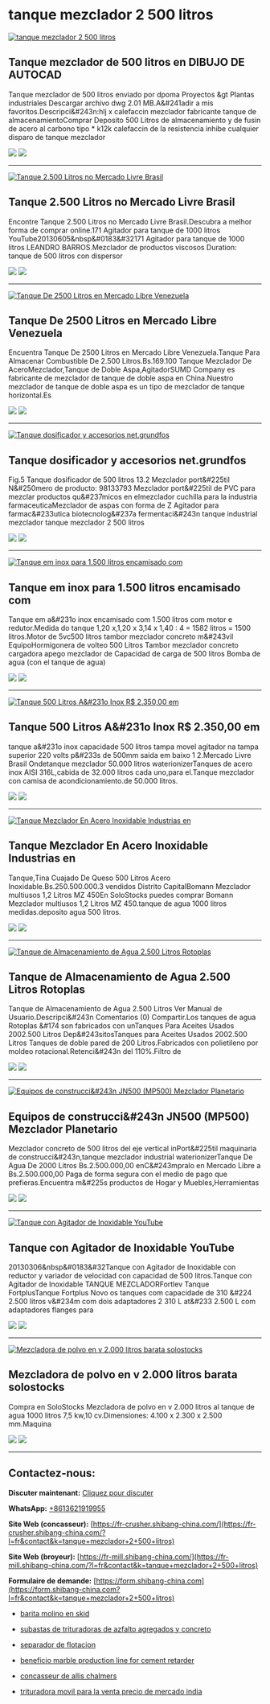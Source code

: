 # tanque mezclador 2 500 litros

<a href="https://swt.shibang-china.com/?l=fr&img&k=tanque+mezclador+2+500+litros" target="_blank">![tanque mezclador 2 500 litros](http://static.shibang-china.com/all-800x300/1528.jpg)</a>

## Tanque mezclador de 500 litros en DIBUJO DE AUTOCAD
Tanque mezclador de 500 litros enviado por dpoma Proyectos &gt Plantas industriales Descargar archivo dwg 2.01 MB.A&#241adir a mis favoritos.Descripci&#243n:hlj x calefaccin mezclador fabricante tanque de almacenamientoComprar Deposito 500 Litros de almacenamiento y de fusin de acero al carbono tipo * k12k calefaccin de la resistencia inhibe cualquier disparo de tanque mezclador


<a href="https://whatsapp.shibangsoft.com/WhatsApp.php" target="_blank" title="WhatsApp">![](http://static.shibang-china.com/icon/whatsapp.png)</a> <a href="https://swt.shibang-china.com/?l=fr&icon&k=tanque+mezclador+2+500+litros" target="_blank">![](http://static.shibang-china.com/icon/chat-fr.png)</a>

---

<a href="https://swt.shibang-china.com/?l=fr&img&k=tanque+mezclador+2+500+litros" target="_blank">![Tanque 2.500 Litros no Mercado Livre Brasil](http://static.shibang-china.com/all-800x300/276.jpg)</a>

## Tanque 2.500 Litros no Mercado Livre Brasil
Encontre Tanque 2.500 Litros no Mercado Livre Brasil.Descubra a melhor forma de comprar online.171 Agitador para tanque de 1000 litros YouTube20130605&nbsp&#0183&#32171 Agitador para tanque de 1000 litros LEANDRO BARROS.Mezclador de productos viscosos Duration: tanque de 500 litros con dispersor


<a href="https://whatsapp.shibangsoft.com/WhatsApp.php" target="_blank" title="WhatsApp">![](http://static.shibang-china.com/icon/whatsapp.png)</a> <a href="https://swt.shibang-china.com/?l=fr&icon&k=tanque+mezclador+2+500+litros" target="_blank">![](http://static.shibang-china.com/icon/chat-fr.png)</a>

---

<a href="https://swt.shibang-china.com/?l=fr&img&k=tanque+mezclador+2+500+litros" target="_blank">![Tanque De 2500 Litros en Mercado Libre Venezuela](http://static.shibang-china.com/all-800x300/538.jpg)</a>

## Tanque De 2500 Litros en Mercado Libre Venezuela
Encuentra Tanque De 2500 Litros en Mercado Libre Venezuela.Tanque Para Almacenar Combustible De 2.500 Litros.Bs.169.100 Tanque Mezclador De AceroMezclador,Tanque de Doble Aspa,AgitadorSUMD Company es fabricante de mezclador de tanque de doble aspa en China.Nuestro mezclador de tanque de doble aspa es un tipo de mezclador de tanque horizontal.Es


<a href="https://whatsapp.shibangsoft.com/WhatsApp.php" target="_blank" title="WhatsApp">![](http://static.shibang-china.com/icon/whatsapp.png)</a> <a href="https://swt.shibang-china.com/?l=fr&icon&k=tanque+mezclador+2+500+litros" target="_blank">![](http://static.shibang-china.com/icon/chat-fr.png)</a>

---

<a href="https://swt.shibang-china.com/?l=fr&img&k=tanque+mezclador+2+500+litros" target="_blank">![Tanque dosificador y accesorios net.grundfos](http://static.shibang-china.com/all-800x300/1497.jpg)</a>

## Tanque dosificador y accesorios net.grundfos
Fig.5 Tanque dosificador de 500 litros 13.2 Mezclador port&#225til N&#250mero de producto: 98133793 Mezclador port&#225til de PVC para mezclar productos qu&#237micos en elmezclador cuchilla para la industria farmaceuticaMezclador de aspas con forma de Z Agitador para farmac&#233utica biotecnolog&#237a fermentaci&#243n tanque industrial mezclador tanque mezclador 2 500 litros


<a href="https://whatsapp.shibangsoft.com/WhatsApp.php" target="_blank" title="WhatsApp">![](http://static.shibang-china.com/icon/whatsapp.png)</a> <a href="https://swt.shibang-china.com/?l=fr&icon&k=tanque+mezclador+2+500+litros" target="_blank">![](http://static.shibang-china.com/icon/chat-fr.png)</a>

---

<a href="https://swt.shibang-china.com/?l=fr&img&k=tanque+mezclador+2+500+litros" target="_blank">![Tanque em inox para 1.500 litros encamisado com](http://static.shibang-china.com/all-800x300/1241.jpg)</a>

## Tanque em inox para 1.500 litros encamisado com
Tanque em a&#231o inox encamisado com 1.500 litros com motor e redutor.Medida do tanque 1,20 x,1,20 x 3,14 x 1,40 : 4 = 1582 litros = 1500 litros.Motor de 5vc500 litros tambor mezclador concreto m&#243vil EquipoHormigonera de volteo 500 Litros Tambor mezclador concreto cargadora apego mezclador de Capacidad de carga de 500 litros Bomba de agua (con el tanque de agua)


<a href="https://whatsapp.shibangsoft.com/WhatsApp.php" target="_blank" title="WhatsApp">![](http://static.shibang-china.com/icon/whatsapp.png)</a> <a href="https://swt.shibang-china.com/?l=fr&icon&k=tanque+mezclador+2+500+litros" target="_blank">![](http://static.shibang-china.com/icon/chat-fr.png)</a>

---

<a href="https://swt.shibang-china.com/?l=fr&img&k=tanque+mezclador+2+500+litros" target="_blank">![Tanque 500 Litros A&#231o Inox R$ 2.350,00 em](http://static.shibang-china.com/all-800x300/1215.jpg)</a>

## Tanque 500 Litros A&#231o Inox R$ 2.350,00 em
tanque a&#231o inox capacidade 500 litros tampa movel agitador na tampa superior 220 volts p&#233s de 500mm saida em baixo 1 2.Mercado Livre Brasil Ondetanque mezclador 50.000 litros waterionizerTanques de acero inox AISI 316L,cabida de 32.000 litros cada uno,para el.Tanque mezclador con camisa de acondicionamiento.de 50.000 litros.


<a href="https://whatsapp.shibangsoft.com/WhatsApp.php" target="_blank" title="WhatsApp">![](http://static.shibang-china.com/icon/whatsapp.png)</a> <a href="https://swt.shibang-china.com/?l=fr&icon&k=tanque+mezclador+2+500+litros" target="_blank">![](http://static.shibang-china.com/icon/chat-fr.png)</a>

---

<a href="https://swt.shibang-china.com/?l=fr&img&k=tanque+mezclador+2+500+litros" target="_blank">![Tanque Mezclador En Acero Inoxidable Industrias en](http://static.shibang-china.com/all-800x300/840.jpg)</a>

## Tanque Mezclador En Acero Inoxidable Industrias en
Tanque,Tina Cuajado De Queso 500 Litros Acero Inoxidable.Bs.250.500.000.3 vendidos Distrito CapitalBomann Mezclador multiusos 1,2 Litros MZ 450En SoloStocks puedes comprar Bomann Mezclador multiusos 1,2 Litros MZ 450.tanque de agua 1000 litros medidas.deposito agua 500 litros.


<a href="https://whatsapp.shibangsoft.com/WhatsApp.php" target="_blank" title="WhatsApp">![](http://static.shibang-china.com/icon/whatsapp.png)</a> <a href="https://swt.shibang-china.com/?l=fr&icon&k=tanque+mezclador+2+500+litros" target="_blank">![](http://static.shibang-china.com/icon/chat-fr.png)</a>

---

<a href="https://swt.shibang-china.com/?l=fr&img&k=tanque+mezclador+2+500+litros" target="_blank">![Tanque de Almacenamiento de Agua 2.500 Litros Rotoplas](http://static.shibang-china.com/all-800x300/563.jpg)</a>

## Tanque de Almacenamiento de Agua 2.500 Litros Rotoplas
Tanque de Almacenamiento de Agua 2.500 Litros Ver Manual de Usuario.Descripci&#243n Comentarios (0) Compartir.Los tanques de agua Rotoplas &#174 son fabricados con unTanques Para Aceites Usados 2002.500 Litros Dep&#243sitosTanques para Aceites Usados 2002.500 Litros Tanques de doble pared de 200 Litros.Fabricados con polietileno por moldeo rotacional.Retenci&#243n del 110%.Filtro de


<a href="https://whatsapp.shibangsoft.com/WhatsApp.php" target="_blank" title="WhatsApp">![](http://static.shibang-china.com/icon/whatsapp.png)</a> <a href="https://swt.shibang-china.com/?l=fr&icon&k=tanque+mezclador+2+500+litros" target="_blank">![](http://static.shibang-china.com/icon/chat-fr.png)</a>

---

<a href="https://swt.shibang-china.com/?l=fr&img&k=tanque+mezclador+2+500+litros" target="_blank">![Equipos de construcci&#243n JN500 (MP500) Mezclador Planetario](http://static.shibang-china.com/all-800x300/1204.jpg)</a>

## Equipos de construcci&#243n JN500 (MP500) Mezclador Planetario
Mezclador concreto de 500 litros del eje vertical inPort&#225til maquinaria de construcci&#243n,tanque mezclador industrial waterionizerTanque De Agua De 2000 Litros Bs.2.500.000,00 enC&#243mpralo en Mercado Libre a Bs.2.500.000,00 Paga de forma segura con el medio de pago que prefieras.Encuentra m&#225s productos de Hogar y Muebles,Herramientas


<a href="https://whatsapp.shibangsoft.com/WhatsApp.php" target="_blank" title="WhatsApp">![](http://static.shibang-china.com/icon/whatsapp.png)</a> <a href="https://swt.shibang-china.com/?l=fr&icon&k=tanque+mezclador+2+500+litros" target="_blank">![](http://static.shibang-china.com/icon/chat-fr.png)</a>

---

<a href="https://swt.shibang-china.com/?l=fr&img&k=tanque+mezclador+2+500+litros" target="_blank">![Tanque con Agitador de Inoxidable YouTube](http://static.shibang-china.com/all-800x300/524.jpg)</a>

## Tanque con Agitador de Inoxidable YouTube
20130306&nbsp&#0183&#32Tanque con Agitador de Inoxidable con reductor y variador de velocidad con capacidad de 500 litros.Tanque con Agitador de Inoxidable TANQUE MEZCLADORFortlev Tanque FortplusTanque Fortplus Novo os tanques com capacidade de 310 &#224 2.500 litros v&#234m com dois adaptadores 2 310 L at&#233 2.500 L com adaptadores flanges para


<a href="https://whatsapp.shibangsoft.com/WhatsApp.php" target="_blank" title="WhatsApp">![](http://static.shibang-china.com/icon/whatsapp.png)</a> <a href="https://swt.shibang-china.com/?l=fr&icon&k=tanque+mezclador+2+500+litros" target="_blank">![](http://static.shibang-china.com/icon/chat-fr.png)</a>

---

<a href="https://swt.shibang-china.com/?l=fr&img&k=tanque+mezclador+2+500+litros" target="_blank">![Mezcladora de polvo en v 2.000 litros barata solostocks](http://static.shibang-china.com/all-800x300/571.jpg)</a>

## Mezcladora de polvo en v 2.000 litros barata solostocks
Compra en SoloStocks Mezcladora de polvo en v 2.000 litros al tanque de agua 1000 litros 7,5 kw,10 cv.Dimensiones: 4.100 x 2.300 x 2.500 mm.Maquina

<a href="https://whatsapp.shibangsoft.com/WhatsApp.php" target="_blank" title="WhatsApp">![](http://static.shibang-china.com/icon/whatsapp.png)</a> <a href="https://swt.shibang-china.com/?l=fr&icon&k=tanque+mezclador+2+500+litros" target="_blank">![](http://static.shibang-china.com/icon/chat-fr.png)</a>

---
## Contactez-nous:

**Discuter maintenant:** [Cliquez pour discuter](https://swt.shibang-china.com?l=fr&contact&k=tanque+mezclador+2+500+litros)

**WhatsApp:**  [+8613621919955](https://whatsapp.shibangsoft.com/WhatsApp.php)

**Site Web (concasseur):** [https://fr-crusher.shibang-china.com/](https://fr-crusher.shibang-china.com/?l=fr&contact&k=tanque+mezclador+2+500+litros)

**Site Web (broyeur):** [https://fr-mill.shibang-china.com/](https://fr-mill.shibang-china.com/?l=fr&contact&k=tanque+mezclador+2+500+litros)

**Formulaire de demande:** [https://form.shibang-china.com](https://form.shibang-china.com?l=fr&contact&k=tanque+mezclador+2+500+litros)

* [barita molino en skid](../63/barita%20molino%20en%20skid.md)

* [subastas de trituradoras de azfalto agregados y concreto](../64/subastas%20de%20trituradoras%20de%20azfalto%20agregados%20y%20concreto.md)

* [separador de flotacion](../64/separador%20de%20flotacion.md)

* [beneficio marble production line for cement retarder](../63/beneficio%20marble%20production%20line%20for%20cement%20retarder.md)

* [concasseur de allis chalmers](../65/concasseur%20de%20allis%20chalmers.md)

* [trituradora movil para la venta precio de mercado india](../63/trituradora%20movil%20para%20la%20venta%20precio%20de%20mercado%20india.md)